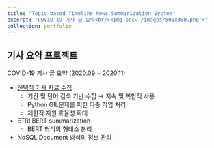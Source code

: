 ```yaml
---
title: "Topic-based Timeline News Summarization System"
excerpt: "COVID-19 기사 글 요약<br/><img src='/images/500x300.png'>"
collection: portfolio
---
```


## 기사 요약 프로젝트

COVID-19 기사 글 요약 (2020.09 ~ 2020.11)

- [선택적 기사 자료 수집](https://github.com/JJunShim/Scrawler)
  - 기간 및 단어 검색 기반 수집 → 지속 및 복합적 사용
  - Python GIL문제를 피한 다중 작업 처리
  - 제한적 자원 효율성 확대
- ETRI BERT summarization
  - BERT 형식의 형태소 분리
- NoSQL Document 방식의 정보 관리
